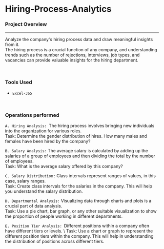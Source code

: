 # Hiring-Process-Analytics    

  ### Project Overview
  ---
Analyze the company's hiring process data and draw meaningful insights from it.\
The hiring process is a crucial function of any company, and understanding trends such as the number of rejections, interviews, job types, and vacancies can provide valuable insights for the hiring department.

<br/>  

### Tools Used
- ` Excel-365  `

<br/>  

### Operations performed

`A. Hiring Analysis: `The hiring process involves bringing new individuals into the organization for various roles.\
Task: Determine the gender distribution of hires. How many males and females have been hired by the company?  


`B. Salary Analysis:` The average salary is calculated by adding up the salaries of a group of employees and then dividing the total by the number of employees.\
Task: What is the average salary offered by this company?  


`C. Salary Distribution:` Class intervals represent ranges of values, in this case, salary ranges.\
Task: Create class intervals for the salaries in the company. This will help you understand the salary distribution.  


`D. Departmental Analysis:` Visualizing data through charts and plots is a crucial part of data analysis.\
Task: Use a pie chart, bar graph, or any other suitable visualization to show the proportion of people working in different departments.  


`E. Position Tier Analysis: `Different positions within a company often have different tiers or levels. \ 
Task: Use a chart or graph to represent the different position tiers within the company. This will help in understanding the distribution of positions across different tiers.
<br/>   

  

